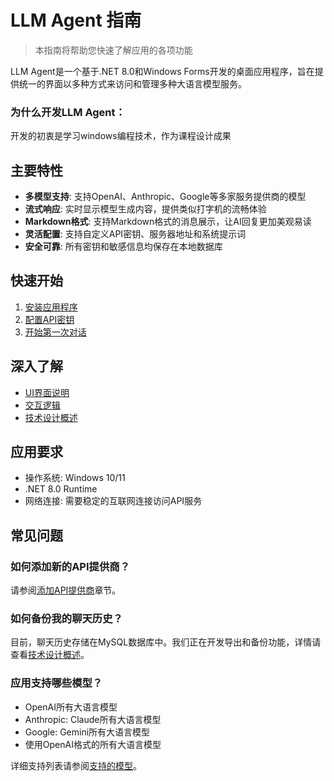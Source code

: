 # LLM Agent 指南

> 本指南将帮助您快速了解应用的各项功能

LLM Agent是一个基于.NET 8.0和Windows Forms开发的桌面应用程序，旨在提供统一的界面以多种方式来访问和管理多种大语言模型服务。

### 为什么开发LLM Agent：

开发的初衷是学习windows编程技术，作为课程设计成果

## 主要特性

- **多模型支持**: 支持OpenAI、Anthropic、Google等多家服务提供商的模型
- **流式响应**: 实时显示模型生成内容，提供类似打字机的流畅体验
- **Markdown格式**: 支持Markdown格式的消息展示，让AI回复更加美观易读
- **灵活配置**: 支持自定义API密钥、服务器地址和系统提示词
- **安全可靠**: 所有密钥和敏感信息均保存在本地数据库

## 快速开始

1. [安装应用程序](./installation.md)
2. [配置API密钥](./installation.md#配置api密钥)
3. [开始第一次对话](./usage.md#开始对话)

## 深入了解

- [UI界面说明](/architecture/ui-design)
- [交互逻辑](/architecture/interaction)
- [技术设计概述](/architecture/)

## 应用要求

- 操作系统: Windows 10/11
- .NET 8.0 Runtime
- 网络连接: 需要稳定的互联网连接访问API服务

## 常见问题

### 如何添加新的API提供商？

请参阅[添加API提供商](./usage.md#添加api提供商)章节。

### 如何备份我的聊天历史？

目前，聊天历史存储在MySQL数据库中。我们正在开发导出和备份功能，详情请查看[技术设计概述](/architecture/)。

### 应用支持哪些模型？

- OpenAI所有大语言模型
- Anthropic: Claude所有大语言模型
- Google: Gemini所有大语言模型
- 使用OpenAI格式的所有大语言模型

详细支持列表请参阅[支持的模型](./usage.md#支持的模型)。 